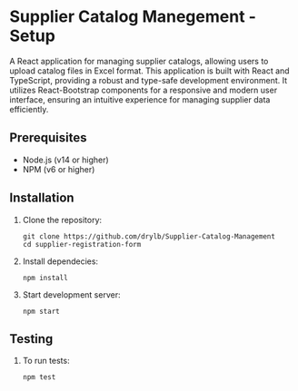 # Supplier Catalog Manegement - Setup

A React application for managing supplier catalogs, allowing users to upload catalog files in Excel format. This application is built with React and TypeScript, providing a robust and type-safe development environment. It utilizes React-Bootstrap components for a responsive and modern user interface, ensuring an intuitive experience for managing supplier data efficiently.

## Prerequisites

- Node.js (v14 or higher)
- NPM (v6 or higher)

## Installation

1. Clone the repository:
   ```
   git clone https://github.com/drylb/Supplier-Catalog-Management
   cd supplier-registration-form
   ```
2. Install dependecies:
   ```
   npm install
   ```
3. Start development server:
   ```
   npm start
   ```
## Testing

1. To run tests:
   ```
   npm test
   ```
